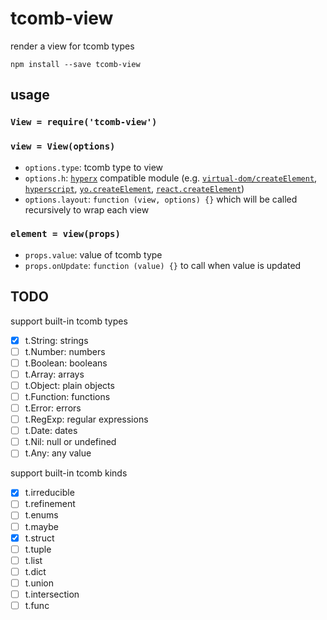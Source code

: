 # tcomb-view

render a view for tcomb types

```shell
npm install --save tcomb-view
```

## usage

### `View = require('tcomb-view')`

### `view = View(options)`

- `options.type`: tcomb type to view
- `options.h`: [`hyperx`](https://github.com/substack/hyperx) compatible module (e.g. [`virtual-dom/createElement`](https://github.com/Matt-Esch/virtual-dom), [`hyperscript`](https://github.com/dominictarr/hyperscript), [`yo.createElement`](https://github.com/maxogden/yo-yo), [`react.createElement`](https://facebook.github.io/react/))
- `options.layout`: `function (view, options) {}` which will be called recursively to wrap each view

### `element = view(props)`

- `props.value`: value of tcomb type
- `props.onUpdate`: `function (value) {}` to call when value is updated

## TODO

support built-in tcomb types

- [x] t.String: strings
- [ ] t.Number: numbers
- [ ] t.Boolean: booleans
- [ ] t.Array: arrays
- [ ] t.Object: plain objects
- [ ] t.Function: functions
- [ ] t.Error: errors
- [ ] t.RegExp: regular expressions
- [ ] t.Date: dates
- [ ] t.Nil: null or undefined
- [ ] t.Any: any value

support built-in tcomb kinds

- [x] t.irreducible
- [ ] t.refinement
- [ ] t.enums
- [ ] t.maybe
- [x] t.struct
- [ ] t.tuple
- [ ] t.list
- [ ] t.dict
- [ ] t.union
- [ ] t.intersection
- [ ] t.func
